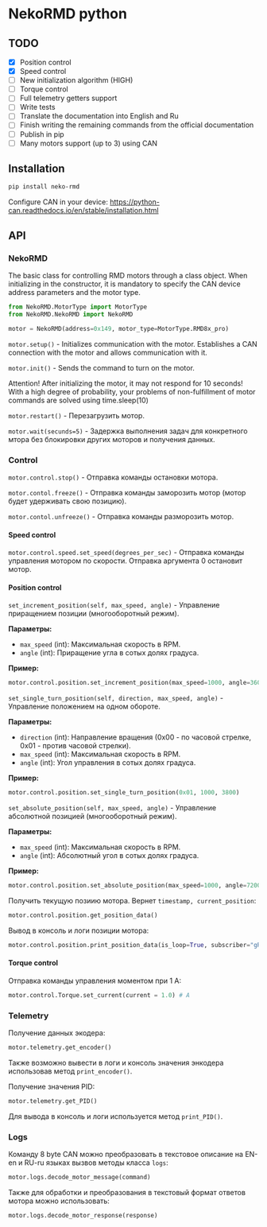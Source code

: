 # NekoRMD python

## TODO

- [x] Position control
- [x] Speed control
- [ ] New initialization algorithm (HIGH)
- [ ] Torque control
- [ ] Full telemetry getters support
- [ ] Write tests
- [ ] Translate the documentation into English and Ru
- [ ] Finish writing the remaining commands from the official documentation
- [ ] Publish in pip
- [ ] Many motors support (up to 3) using CAN

## Installation

```bash
pip install neko-rmd
```

Configure CAN in your device:
https://python-can.readthedocs.io/en/stable/installation.html


## API

### NekoRMD

The basic class for controlling RMD motors through a class object. When initializing in the constructor, it is mandatory to specify the CAN device address parameters and the motor type.

```python
from NekoRMD.MotorType import MotorType
from NekoRMD.NekoRMD import NekoRMD

motor = NekoRMD(address=0x149, motor_type=MotorType.RMD8x_pro)
```

`motor.setup()` - Initializes communication with the motor. Establishes a CAN connection with the motor and allows communication with it.

`motor.init()` - Sends the command to turn on the motor.

Attention! After initializing the motor, it may not respond for 10 seconds! With a high degree of probability, your problems of non-fulfillment of motor commands are solved using time.sleep(10)

`motor.restart()` - Перезагрузить мотор.

`motor.wait(secunds=5)` - Задержка выполнения задач для конкретного мтора без блокировки других моторов и получения данных.


### Control

`motor.control.stop()` - Отправка команды остановки мотора.

`motor.contol.freeze()` - Отправка команды заморозить мотор (мотор будет удерживать свою позицию).

`motor.contol.unfreeze()` - Отправка команды разморозить мотор.

#### Speed control

`motor.control.speed.set_speed(degrees_per_sec)` - Отправка команды управления мотором по скорости. Отправка аргумента 0 остановит мотор.

#### Position control

`set_increment_position(self, max_speed, angle)` - Управление приращением позиции (многооборотный режим).

**Параметры:**
- `max_speed` (int): Максимальная скорость в RPM.
- `angle` (int): Приращение угла в сотых долях градуса.

**Пример:**
```python
motor.control.position.set_increment_position(max_speed=1000, angle=3600)
```

`set_single_turn_position(self, direction, max_speed, angle)` - Управление положением на одном обороте.

**Параметры:**
- `direction` (int): Направление вращения (0x00 - по часовой стрелке, 0x01 - против часовой стрелки).
- `max_speed` (int): Максимальная скорость в RPM.
- `angle` (int): Угол управления в сотых долях градуса.

**Пример:**
```python
motor.control.position.set_single_turn_position(0x01, 1000, 3800)
```

`set_absolute_position(self, max_speed, angle)` - Управление абсолютной позицией (многооборотный режим).

**Параметры:**
- `max_speed` (int): Максимальная скорость в RPM.
- `angle` (int): Абсолютный угол в сотых долях градуса.

**Пример:**
```python
motor.control.position.set_absolute_position(max_speed=1000, angle=7200)
```

Получить текущую позиию мотора. Вернет `timestamp, current_position`:
```python
motor.control.position.get_position_data()
```

Вывод в консоль и логи позиции мотора:
```python
motor.control.position.print_position_data(is_loop=True, subscriber="gRPC-monitor")
```

#### Torque control

Отправка команды управления моментом при 1 А:
```python
motor.control.Torque.set_current(current = 1.0) # A
```


### Telemetry

Получение данных экодера:

```python
motor.telemetry.get_encoder()
```

Также возможно вывести в логи и консоль значения энкодера использовав метод `print_encoder()`.

Получение значения PID:

```python
motor.telemetry.get_PID()
```

Для вывода в консоль и логи используется метод `print_PID()`.


### Logs

Команду 8 byte CAN можно преобразовать в текстовое описание на EN-en и RU-ru языках вызвов методы класса `logs`:

```python
motor.logs.decode_motor_message(command)
```

Также для обработки и преобразования в текстовый формат ответов мотора можно использовать:

```python
motor.logs.decode_motor_response(response)
```
